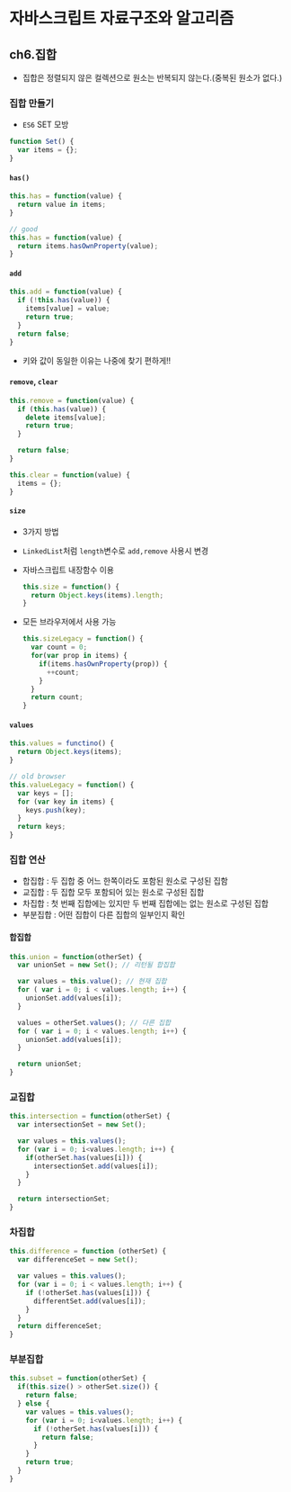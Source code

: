 # 자바스크립트 자료구조와 알고리즘

## ch6.집합

- 집합은 정렬되지 않은 컬렉션으로 원소는 반복되지 않는다.(중복된 원소가 없다.)

### 집합 만들기

- `ES6` SET 모방

``` javascript
function Set() {
  var items = {};
}
```

#### `has()`

``` javascript
this.has = function(value) {
  return value in items;
}

// good
this.has = function(value) {
  return items.hasOwnProperty(value);
}
```

#### `add`

``` javascript
this.add = function(value) {
  if (!this.has(value)) {
    items[value] = value;
    return true;
  }
  return false;
}
```

- 키와 값이 동일한 이유는 나중에 찾기 편하게!!

#### `remove`, `clear`

``` javascript
this.remove = function(value) {
  if (this.has(value)) {
    delete items[value];
    return true;
  }

  return false;
}

this.clear = function(value) {
  items = {};
}
```

#### `size`

- 3가지 방법
- `LinkedList`처럼 `length`변수로 `add,remove` 사용시 변경
- 자바스크립트 내장함수 이용
  
  ``` javascript
  this.size = function() {
    return Object.keys(items).length;
  }
  ```

- 모든 브라우저에서 사용 가능

   ``` javascript
   this.sizeLegacy = function() {
     var count = 0;
     for(var prop in items) {
       if(items.hasOwnProperty(prop)) {
         ++count;
       }
     }
     return count;
   }
   ```

#### `values`

``` javascript
this.values = functino() {
  return Object.keys(items);
}

// old browser
this.valueLegacy = function() {
  var keys = [];
  for (var key in items) {
    keys.push(key);
  }
  return keys;
}
```

### 집합 연산

- 합집합 : 두 집합 중 어느 한쪽이라도 포함된 원소로 구성된 집함
- 교집합 : 두 집합 모두 포함되어 있는 원소로 구성된 집합
- 차집합 : 첫 번째 집합에는 있지만 두 번째 집합에는 없는 원소로 구성된 집합
- 부분집합 : 어떤 집합이 다른 집합의 일부인지 확인

#### 합집합

``` javascript
this.union = function(otherSet) {
  var unionSet = new Set(); // 리턴될 합집합

  var values = this.value(); // 현재 집합
  for ( var i = 0; i < values.length; i++) {
    unionSet.add(values[i]);
  }

  values = otherSet.values(); // 다른 집합
  for ( var i = 0; i < values.length; i++) {
    unionSet.add(values[i]);
  }

  return unionSet;
}
```

### 교집합

```javascript
this.intersection = function(otherSet) {
  var intersectionSet = new Set();

  var values = this.values();
  for (var i = 0; i<values.length; i++) {
    if(otherSet.has(values[i])) {
      intersectionSet.add(values[i]);
    }
  }

  return intersectionSet;
}
```

### 차집합

```javascript
this.difference = function (otherSet) {
  var differenceSet = new Set();

  var values = this.values();
  for (var i = 0; i < values.length; i++) {
    if (!otherSet.has(values[i])) {
      differentSet.add(values[i]);
    }
  }
  return differenceSet;
}
```

### 부분집합

``` javascript
this.subset = function(otherSet) {
  if(this.size() > otherSet.size()) {
    return false;
  } else {
    var values = this.values();
    for (var i = 0; i<values.length; i++) {
      if (!otherSet.has(values[i])) {
        return false;
      }
    }
    return true;
  }
}
```